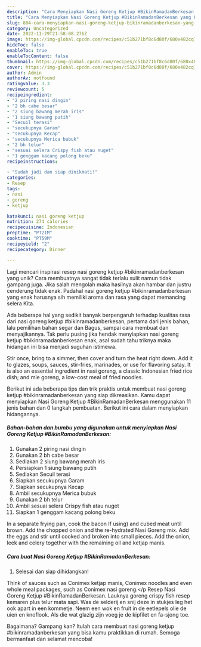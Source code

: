 ```yaml
---
description: "Cara Menyiapkan Nasi Goreng Ketjup #BikinRamadanBerkesan yang Lezat Sekali"
title: "Cara Menyiapkan Nasi Goreng Ketjup #BikinRamadanBerkesan yang Lezat Sekali"
slug: 804-cara-menyiapkan-nasi-goreng-ketjup-bikinramadanberkesan-yang-lezat-sekali
category: Uncategorized
date: 2022-11-29T21:58:08.276Z
image: https://img-global.cpcdn.com/recipes/c51b271bf8c6d80f/680x482cq70/nasi-goreng-ketjup-bikinramadanberkesan-foto-resep-utama.jpg
hideToc: false
enableToc: true
enableTocContent: false
thumbnail: https://img-global.cpcdn.com/recipes/c51b271bf8c6d80f/680x482cq70/nasi-goreng-ketjup-bikinramadanberkesan-foto-resep-utama.jpg
cover: https://img-global.cpcdn.com/recipes/c51b271bf8c6d80f/680x482cq70/nasi-goreng-ketjup-bikinramadanberkesan-foto-resep-utama.jpg
author: Admin
authorAv: notfound
ratingvalue: 3.3
reviewcount: 5
recipeingredient:
- "2 piring nasi dingin"
- "2 bh cabe besar"
- "2 siung bawang merah iris"
- "1 siung bawang putih"
- "Secuil terasi"
- "secukupnya Garam"
- "secukupnya Kecap"
- "secukupnya Merica bubuk"
- "2 bh telur"
- "sesuai selera Crispy fish atau nuget"
- "1 genggam kacang polong beku"
recipeinstructions:

- "Sudah jadi dan siap dinikmati!"
categories:
- Resep
tags:
- nasi
- goreng
- ketjup

katakunci: nasi goreng ketjup 
nutrition: 274 calories
recipecuisine: Indonesian
preptime: "PT21M"
cooktime: "PT59M"
recipeyield: "2"
recipecategory: Dinner

---
```





Lagi mencari inspirasi resep nasi goreng ketjup #bikinramadanberkesan yang unik? Cara membuatnya sangat tidak terlalu sulit namun tidak gampang juga. Jika salah mengolah maka hasilnya akan hambar dan justru cenderung tidak enak. Padahal nasi goreng ketjup #bikinramadanberkesan yang enak harusnya sih memiliki aroma dan rasa yang dapat memancing selera Kita.





Ada beberapa hal yang sedikit banyak berpengaruh terhadap kualitas rasa dari nasi goreng ketjup #bikinramadanberkesan, pertama dari jenis bahan, lalu pemilihan bahan segar dan Bagus, sampai cara membuat dan menyajikannya. Tak perlu pusing jika hendak menyiapkan nasi goreng ketjup #bikinramadanberkesan enak,      asal sudah tahu triknya maka hidangan ini bisa menjadi suguhan istimewa.














Stir once, bring to a simmer, then cover and turn the heat right down. Add it to glazes, soups, sauces, stir-fries, marinades, or use for flavoring satay. It is also an essential ingredient in nasi goreng, a classic Indonesian fried rice dish; and mie goreng, a low-cost meal of fried noodles.






Berikut ini ada beberapa tips dan trik praktis untuk membuat nasi goreng ketjup #bikinramadanberkesan yang siap dikreasikan. Kamu dapat menyiapkan Nasi Goreng Ketjup #BikinRamadanBerkesan menggunakan 11 jenis bahan dan 0 langkah pembuatan. Berikut ini cara dalam menyiapkan hidangannya.

<!--inarticleads1-->

##### Bahan-bahan dan bumbu yang digunakan untuk menyiapkan Nasi Goreng Ketjup #BikinRamadanBerkesan:

1. Gunakan 2 piring nasi dingin
1. Gunakan 2 bh cabe besar
1. Sediakan 2 siung bawang merah iris
1. Persiapkan 1 siung bawang putih
1. Sediakan Secuil terasi
1. Siapkan secukupnya Garam
1. Siapkan secukupnya Kecap
1. Ambil secukupnya Merica bubuk
1. Gunakan 2 bh telur
1. Ambil sesuai selera Crispy fish atau nuget
1. Siapkan 1 genggam kacang polong beku


In a separate frying pan, cook the bacon If using) and cubed meat until brown. Add the chopped onion and the re-hydrated Nasi Goreng mix. Add the eggs and stir until cooked and broken into small pieces. Add the onion, leek and celery together with the remaining oil and ketjap manis. 

<!--inarticleads2-->

##### Cara buat Nasi Goreng Ketjup #BikinRamadanBerkesan:


1. Selesai dan siap dihidangkan!

Think of sauces such as Conimex ketjap manis, Conimex noodles and even whole meal packages, such as Conimex nasi goreng.&lt;/p Resep Nasi Goreng Ketjup #BikinRamadanBerkesan. Lauknya goreng crispy fish resep kemaren plus telur mata sapi. Was de selderij en snij deze in stukjes leg het ook apart in een kommetje. Neem een wok en fruit in de eetlepels olie de uien en knoflook. Als die wat glazig zijn voeg je de kipfilet en fa-sjong toe. 

Bagaimana? Gampang kan? Itulah cara membuat nasi goreng ketjup #bikinramadanberkesan yang bisa kamu praktikkan di rumah. Semoga bermanfaat dan selamat mencoba!
